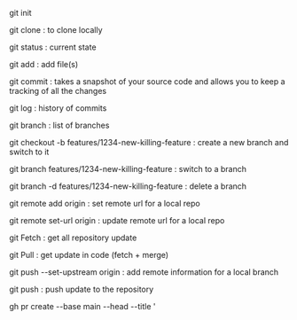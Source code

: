 git init

git clone <url of the repo> <folder where to clone the repo> : to clone locally

git status : current state

git add : add file(s)

git commit : takes a snapshot of your source code and allows you to keep a tracking of all the changes

git log : history of commits

git branch : list of branches

git checkout -b features/1234-new-killing-feature : create a new branch and switch to it

git branch features/1234-new-killing-feature : switch to a branch

git branch -d features/1234-new-killing-feature : delete a branch

git remote add origin <url> : set remote url for a local repo

git remote set-url origin <url> : update remote url for a local repo

git Fetch : get all repository update

git Pull : get update in code (fetch + merge)

git push --set-upstream origin <branch> : add remote information for a local branch

git push : push update to the repository

gh pr create --base main --head <branch> --title '<title>' --body '<description>' : create a pr to merge <branch> into main

git merge <feature branch> : keep all commit and branch path
 
git merge --squash <feature branch> : create a new commit (only one commit on main)

git rebase : reexecute main commit on feature branch before merge to have a linear history


